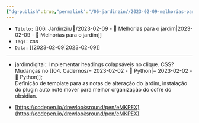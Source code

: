 ```yaml
---
{"dg-publish":true,"permalink":"/06-jardinzin//2023-02-09-melhorias-para-o-jardim/","tags":["🧠️/💭️/🍀/"],"created":"2023-05-15T21:37:27.858-03:00","updated":"2023-07-02T14:13:21.651-03:00"}
---
```



- `Titulo:` [[06. Jardinzin/💭️/2023-02-09 - 💭️ Melhorias para o jardim\|2023-02-09 - 💭️ Melhorias para o jardim]]
- `Tags:` css
- `Data:` [[2023-02-09\|2023-02-09]]

---
- jardimdigital:: Implementar headings colapsáveis no clique. CSS? <br> Mudanças no [[04. Cadernos/= 2023-02-02 - 📝️ Python\|= 2023-02-02 - 📝️ Python]]; <br> Definição de template para as notas de alteração do jardim, instalação do plugin auto note mover para melhor organização do cofre do obsidian.

- [https://codepen.io/drewlooksround/pen/eMKPEX](https://codepen.io/drewlooksround/pen/eMKPEX)